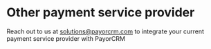 # Other payment service provider

Reach out to us at solutions@payorcrm.com to integrate your current payment service provider with PayorCRM

